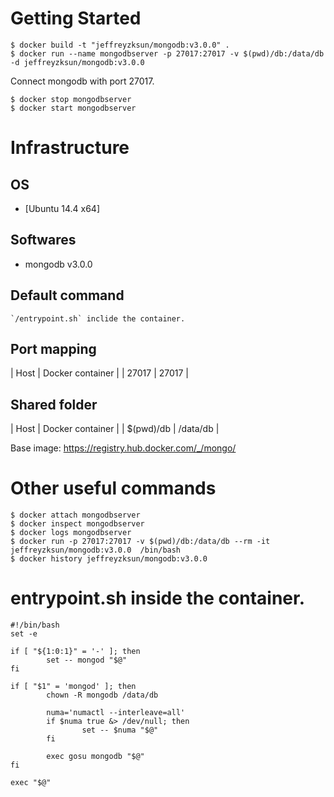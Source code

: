 Getting Started
====

	$ docker build -t "jeffreyzksun/mongodb:v3.0.0" .
	$ docker run --name mongodbserver -p 27017:27017 -v $(pwd)/db:/data/db -d jeffreyzksun/mongodb:v3.0.0
	
Connect mongodb with port 27017.

	$ docker stop mongodbserver
	$ docker start mongodbserver

Infrastructure
====
OS
----

- [Ubuntu 14.4 x64]

Softwares
----

- mongodb v3.0.0

Default command
----

	`/entrypoint.sh` inclide the container. 

Port mapping
----

| Host   | Docker container | 
| 27017  | 27017 			|

Shared folder
----
| Host   	| Docker container 	| 
| $(pwd)/db | /data/db 			|


Base image: https://registry.hub.docker.com/_/mongo/ 

Other useful commands
====

	$ docker attach mongodbserver
	$ docker inspect mongodbserver
	$ docker logs mongodbserver
	$ docker run -p 27017:27017 -v $(pwd)/db:/data/db --rm -it jeffreyzksun/mongodb:v3.0.0  /bin/bash 
	$ docker history jeffreyzksun/mongodb:v3.0.0
 
 entrypoint.sh inside the container.
 ===

	#!/bin/bash
	set -e

	if [ "${1:0:1}" = '-' ]; then
	        set -- mongod "$@"
	fi

	if [ "$1" = 'mongod' ]; then
	        chown -R mongodb /data/db

	        numa='numactl --interleave=all'
	        if $numa true &> /dev/null; then
	                set -- $numa "$@"
	        fi

	        exec gosu mongodb "$@"
	fi

	exec "$@"